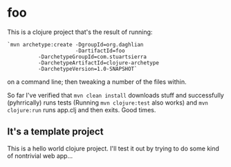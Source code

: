 foo
===

This is a clojure project that's the result of running:

    `mvn archetype:create -DgroupId=org.daghlian
                          -DartifactId=foo
			  -DarchetypeGroupId=com.stuartsierra
			  -DarchetypeArtifactId=clojure-archetype
			  -DarchetypeVersion=1.0-SNAPSHOT`

on a command line; then tweaking a number of the files within.

So far I've verified that `mvn clean install` downloads stuff and successfully (pyhrrically) runs tests
(Running `mvn clojure:test` also works) and `mvn clojure:run` runs app.clj and then exits.  Good times.

It's a template project
-----------------------

This is a hello world clojure project.  I'll test it out by trying to do some kind of nontrivial web app...
